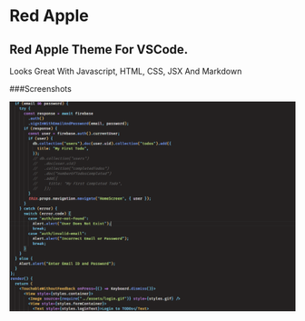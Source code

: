 # Red Apple

## Red Apple Theme For VSCode.

Looks Great With Javascript, HTML, CSS, JSX And Markdown

###Screenshots

![Screenshot 1](/assets/screenshot1.png "JSX")
